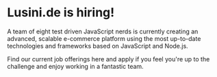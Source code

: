 Lusini.de is hiring!
====

A team of eight test driven JavaScript nerds is currently creating an advanced, scalable e-commerce platform using the most up-to-date technologies and frameworks based on JavaScript and Node.js.

Find our current job offerings here and apply if you feel you're up to the challenge and enjoy working in a fantastic team.
